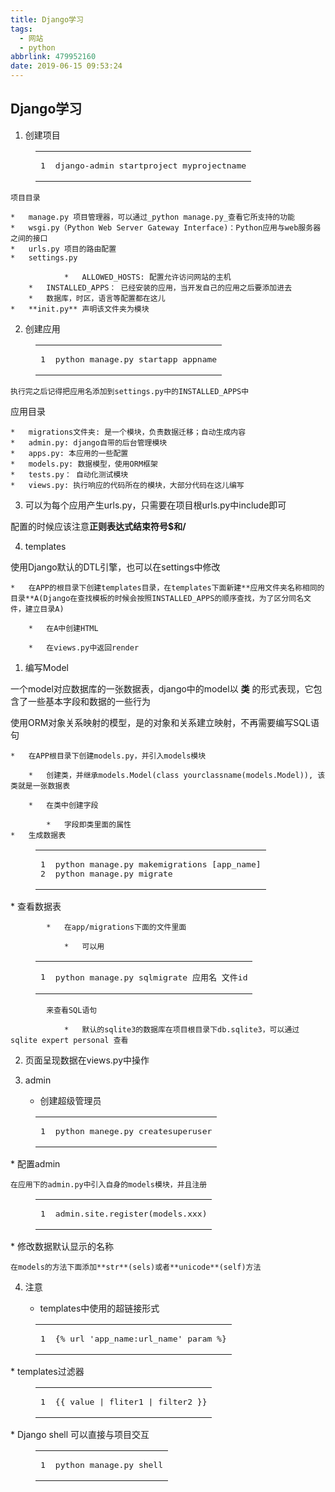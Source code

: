 ```yaml
---
title: Django学习
tags:
  - 网站
  - python
abbrlink: 479952160
date: 2019-06-15 09:53:24
---
```


## [](#Django学习 "Django学习")Django学习

1.  创建项目
<figure class="highlight plain"><table><tr><td class="gutter"><pre><span class="line">1</span>
</pre></td><td class="code"><pre><span class="line">django-admin startproject myprojectname</span>
</pre></td></tr></table></figure>

    项目目录

    *   manage.py 项目管理器，可以通过_python manage.py_查看它所支持的功能
    *   wsgi.py（Python Web Server Gateway Interface)：Python应用与web服务器之间的接口
    *   urls.py 项目的路由配置
    *   settings.py

                *   ALLOWED_HOSTS: 配置允许访问网站的主机
        *   INSTALLED_APPS： 已经安装的应用，当开发自己的应用之后要添加进去
        *   数据库，时区，语言等配置都在这儿
    *   **init.py** 声明该文件夹为模块
2.  创建应用
<figure class="highlight plain"><table><tr><td class="gutter"><pre><span class="line">1</span>
</pre></td><td class="code"><pre><span class="line">python manage.py startapp appname</span>
</pre></td></tr></table></figure>

    执行完之后记得把应用名添加到settings.py中的INSTALLED_APPS中

应用目录

    *   migrations文件夹: 是一个模块，负责数据迁移；自动生成内容
    *   admin.py: django自带的后台管理模块
    *   apps.py: 本应用的一些配置
    *   models.py: 数据模型，使用ORM框架
    *   tests.py： 自动化测试模块
    *   views.py: 执行响应的代码所在的模块，大部分代码在这儿编写
3.  可以为每个应用产生urls.py，只需要在项目根urls.py中include即可

配置的时候应该注意**正则表达式结束符号$和/**

4.  templates

使用Django默认的DTL引擎，也可以在settings中修改

    *   在APP的根目录下创建templates目录，在templates下面新建**应用文件夹名称相同的目录**A(Django在查找模板的时候会按照INSTALLED_APPS的顺序查找，为了区分同名文件，建立目录A)

        *   在A中创建HTML

        *   在views.py中返回render

1.  编写Model

 一个model对应数据库的一张数据表，django中的model以 **类** 的形式表现，它包含了一些基本字段和数据的一些行为

 使用ORM对象关系映射的模型，是的对象和关系建立映射，不再需要编写SQL语句

    *   在APP根目录下创建models.py，并引入models模块

        *   创建类，并继承models.Model(class yourclassname(models.Model)), 该类就是一张数据表

        *   在类中创建字段

            *   字段即类里面的属性
    *   生成数据表
<figure class="highlight plain"><table><tr><td class="gutter"><pre><span class="line">1</span>
<span class="line">2</span>
</pre></td><td class="code"><pre><span class="line">python manage.py makemigrations [app_name]</span>
<span class="line">python manage.py migrate</span>
</pre></td></tr></table></figure>
    *   查看数据表

            *   在app/migrations下面的文件里面

                *   可以用
<figure class="highlight plain"><table><tr><td class="gutter"><pre><span class="line">1</span>
</pre></td><td class="code"><pre><span class="line">python manage.py sqlmigrate 应用名 文件id</span>
</pre></td></tr></table></figure>

            来查看SQL语句

                *   默认的sqlite3的数据库在项目根目录下db.sqlite3，可以通过sqlite expert personal 查看
2.  页面呈现数据在views.py中操作

3.  admin

    *   创建超级管理员
<figure class="highlight plain"><table><tr><td class="gutter"><pre><span class="line">1</span>
</pre></td><td class="code"><pre><span class="line">python manege.py createsuperuser</span>
</pre></td></tr></table></figure>
    *   配置admin

    在应用下的admin.py中引入自身的models模块，并且注册
<figure class="highlight plain"><table><tr><td class="gutter"><pre><span class="line">1</span>
</pre></td><td class="code"><pre><span class="line">admin.site.register(models.xxx)</span>
</pre></td></tr></table></figure>
    *   修改数据默认显示的名称

    在models的方法下面添加**str**(sels)或者**unicode**(self)方法
4.  注意

    *   templates中使用的超链接形式
<figure class="highlight plain"><table><tr><td class="gutter"><pre><span class="line">1</span>
</pre></td><td class="code"><pre><span class="line">&#123;% url &apos;app_name:url_name&apos; param %&#125;</span>
</pre></td></tr></table></figure>
    *   templates过滤器
<figure class="highlight plain"><table><tr><td class="gutter"><pre><span class="line">1</span>
</pre></td><td class="code"><pre><span class="line">&#123;&#123; value | fliter1 | filter2 &#125;&#125;</span>
</pre></td></tr></table></figure>
    *   Django shell 可以直接与项目交互
<figure class="highlight plain"><table><tr><td class="gutter"><pre><span class="line">1</span>
</pre></td><td class="code"><pre><span class="line">python manage.py shell</span>
</pre></td></tr></table></figure>
